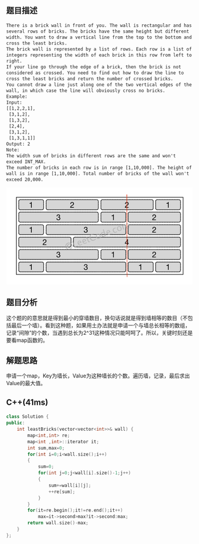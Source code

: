 
## 题目描述
```
There is a brick wall in front of you. The wall is rectangular and has several rows of bricks. The bricks have the same height but different width. You want to draw a vertical line from the top to the bottom and cross the least bricks. 
The brick wall is represented by a list of rows. Each row is a list of integers representing the width of each brick in this row from left to right. 
If your line go through the edge of a brick, then the brick is not considered as crossed. You need to find out how to draw the line to cross the least bricks and return the number of crossed bricks. 
You cannot draw a line just along one of the two vertical edges of the wall, in which case the line will obviously cross no bricks. 
Example:
Input: 
[[1,2,2,1],
 [3,1,2],
 [1,3,2],
 [2,4],
 [3,1,2],
 [1,3,1,1]]
Output: 2
Note:
The width sum of bricks in different rows are the same and won't exceed INT_MAX.
The number of bricks in each row is in range [1,10,000]. The height of wall is in range [1,10,000]. Total number of bricks of the wall won't exceed 20,000. 
```

<img src="https://raw.githubusercontent.com/vlice1999/17020021054/master/brick_wall.png">

## 题目分析
这个题的的意思就是得到最小的穿墙数目，换句话说就是得到墙相等的数目（不包括最后一个墙）。看到这种题，如果用土办法就是申请一个与墙总长相等的数组，记录“间隙”的个数，当遇到总长为2^31这种情况只能呵呵了。所以，关键时刻还是要看map函数的。
## 解题思路
申请一个map，Key为墙长，Value为这种墙长的个数。遍历墙，记录，最后求出Value的最大值。
## C++(41ms)
```cpp
class Solution {
public:
    int leastBricks(vector<vector<int>>& wall) {
        map<int,int> re;
        map<int ,int>::iterator it;
        int sum,max=0;
        for(int i=0;i<wall.size();i++)
        {
            sum=0;
            for(int j=0;j<wall[i].size()-1;j++)
            {
                sum+=wall[i][j];
                ++re[sum];
            }
        }
        for(it=re.begin();it!=re.end();it++)
            max=it->second>max?it->second:max;
        return wall.size()-max;
    }
};
```
